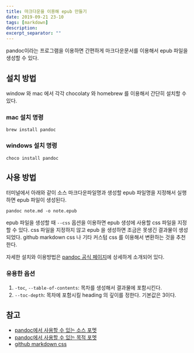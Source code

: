 ```yaml
---
title: 마크다운을 이용해 epub 만들기
date: 2019-09-21 23-10
tags: [markdown]
description: 
excerpt_separator: ""
---
```


pandoc이라는 프로그램을 이용하면 간편하게 마크다운문서를 이용해서 epub 파일을 생성할 수 있다.

## 설치 방법

window 와 mac 에서 각각 chocolaty 와 homebrew 를 이용해서 간단히 설치할 수 있다.

### mac 설치 명령

`brew install pandoc`

### windows 설치 명령

`choco install pandoc`

## 사용 방법

터미널에서 아래와 같이 소스 마크다운파일명과 생성할 epub 파일명을 지정해서 실행하면 epub 파일이 생성된다.

`pandoc note.md -o note.epub`

epub 파일을 생성할 때 `--css` 옵션을 이용하면 epub 생성에 사용할 css 파일을 지정할 수 있다. css 파일을 지정하지 않고 epub 을 생성하면 조금은 못생긴 결과물이 생성되었다. github markdown css 나 기타 커스텀 css 를 이용해서 변환하는 것을 추천한다.  

자세한 설치와 이용방법은 [pandoc 공식 페이지](https://pandoc.org/index.html)에 상세하게 소개되어 있다. 

### 유용한 옵션

1. `-toc`, `--table-of-contents`: 목차를 생성해서 결과물에 포함시킨다.
1. `--toc-depth`: 목차에 포함시킬 heading 의 깊이를 정한다. 기본값은 3이다.
 
## 참고

- [pandoc에서 사용할 수 있는 소스 포멧](https://pandoc.org/MANUAL.html#option--from)
- [pandoc에서 사용할 수 있는 목적 포멧](https://pandoc.org/MANUAL.html#option--to)
- [github markdown css](https://github.com/sindresorhus/github-markdown-css)
